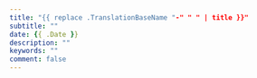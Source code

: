 ```yaml
---
title: "{{ replace .TranslationBaseName "-" " " | title }}"
subtitle: ""
date: {{ .Date }}
description: ""
keywords: ""
comment: false
---
```


